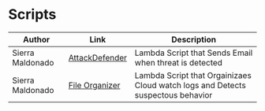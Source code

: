 # Scripts
| Author        |Link           |Description  |
| ------------- |-------------| -----|
| Sierra Maldonado    | [AttackDefender](https://github.com/IronCloudSecurity/Scripts/blob/main/IronCloud-AttackDefend.py)  | Lambda Script that Sends Email when threat is detected |
| Sierra Maldonado | [File Organizer](https://github.com/IronCloudSecurity/Scripts/blob/main/File-Org.py) | Lambda Script that Orgainizaes Cloud watch logs and Detects suspectous behavior |


